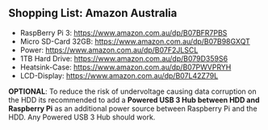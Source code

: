 ## Shopping List: Amazon Australia

* RaspBerry Pi 3: https://www.amazon.com.au/dp/B07BFR7PBS
* Micro SD-Card 32GB: https://www.amazon.com.au/dp/B07B98GXQT
* Power: https://www.amazon.com.au/dp/B07F2JLSCL
* 1TB Hard Drive: https://www.amazon.com.au/dp/B079D359S6
* Heatsink-Case: https://www.amazon.com.au/dp/B07PWVPRYH
* LCD-Display: https://www.amazon.com.au/dp/B07L42Z79L

**OPTIONAL**: To reduce the risk of undervoltage causing data corruption on the HDD its recommended to add a **Powered USB 3 Hub between HDD and Raspberry Pi** as an additional power source between Raspberry Pi and the HDD. Any Powered USB 3 Hub should work.
